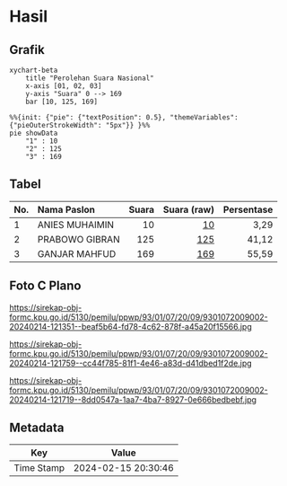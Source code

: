 # Hasil

## Grafik

```mermaid
xychart-beta
    title "Perolehan Suara Nasional"
    x-axis [01, 02, 03]
    y-axis "Suara" 0 --> 169
    bar [10, 125, 169]
```

```mermaid
%%{init: {"pie": {"textPosition": 0.5}, "themeVariables": {"pieOuterStrokeWidth": "5px"}} }%%
pie showData
    "1" : 10
    "2" : 125
    "3" : 169
```

## Tabel

| No. | Nama Paslon    | Suara | Suara (raw) | Persentase |
|:--- |:-------------- | -----:| -----------:| ----------:|
| 1   | ANIES MUHAIMIN | 10    | [10][p-1]   | 3,29       |
| 2   | PRABOWO GIBRAN | 125   | [125][p-2]  | 41,12      |
| 3   | GANJAR MAHFUD  | 169   | [169][p-3]  | 55,59      |


[p-1]: https://github.com/gigit-pemilu/pemilu-2024/blob/main/pilpres/hitung-suara/sub/93-papua-selatan/sub/01-merauke/sub/07-jagebob/sub/2009-gurinda-jaya/sub/002-tps/sub/paslon-1.txt
[p-2]: https://github.com/gigit-pemilu/pemilu-2024/blob/main/pilpres/hitung-suara/sub/93-papua-selatan/sub/01-merauke/sub/07-jagebob/sub/2009-gurinda-jaya/sub/002-tps/sub/paslon-2.txt
[p-3]: https://github.com/gigit-pemilu/pemilu-2024/blob/main/pilpres/hitung-suara/sub/93-papua-selatan/sub/01-merauke/sub/07-jagebob/sub/2009-gurinda-jaya/sub/002-tps/sub/paslon-3.txt

## Foto C Plano

https://sirekap-obj-formc.kpu.go.id/5130/pemilu/ppwp/93/01/07/20/09/9301072009002-20240214-121351--beaf5b64-fd78-4c62-878f-a45a20f15566.jpg

https://sirekap-obj-formc.kpu.go.id/5130/pemilu/ppwp/93/01/07/20/09/9301072009002-20240214-121759--cc44f785-81f1-4e46-a83d-d41dbed1f2de.jpg

https://sirekap-obj-formc.kpu.go.id/5130/pemilu/ppwp/93/01/07/20/09/9301072009002-20240214-121719--8dd0547a-1aa7-4ba7-8927-0e666bedbebf.jpg


## Metadata

| Key        | Value               |
| ---------- | ------------------- |
| Time Stamp | 2024-02-15 20:30:46 |



